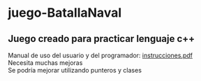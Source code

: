 # juego-BatallaNaval

## Juego creado para practicar lenguaje c++
Manual de uso del usuario y del programador: [instrucciones.pdf](https://github.com/aailum/juego-BatallaNaval/files/8936604/instrucciones.pdf)<br>
Necesita muchas mejoras<br> 
Se podría mejorar utilizando punteros y clases
